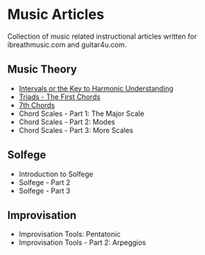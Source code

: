 # Music Articles

Collection of music related instructional articles written for ibreathmusic.com and guitar4u.com.

## Music Theory

- [Intervals or the Key to Harmonic Understanding](intervals-or-the-key-to-harmonic-understanding.md)
- [Triads - The First Chords](triads-the-first-chords.md)
- [7th Chords](7th-chords.md)
- Chord Scales - Part 1: The Major Scale
- Chord Scales - Part 2: Modes
- Chord Scales - Part 3: More Scales


## Solfege

- Introduction to Solfege
- Solfege - Part 2
- Solfege - Part 3

## Improvisation

- Improvisation Tools: Pentatonic
- Improvisation Tools - Part 2: Arpeggios
